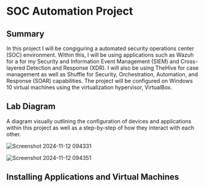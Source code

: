 # SOC Automation Project

## Summary

In this project I will be congiguring a automated security operations center (SOC) environment. Within this, I will be using applications such as Wazuh for a for my Security and Information Event Management (SIEM) and Cross-layered Detection and Response (XDR). I will also be using TheHive for case management as well as Shuffle for Security, Orchestration, Automation, and Response (SOAR) capabilities. The project will be configured on Windows 10 virtual machines using the virtualization hypervisor, VirtualBox.

## Lab Diagram

A diagram visually outlining the configuration of devices and applications within this project as well as a step-by-step of how they interact with each other.

![Screenshot 2024-11-12 094331](https://github.com/user-attachments/assets/6bd39908-a059-41b9-bdae-d898c5e45e14)

![Screenshot 2024-11-12 094351](https://github.com/user-attachments/assets/c3aa5d0d-3ceb-4c41-96f7-7c4d98fd3472)

## Installing Applications and Virtual Machines

